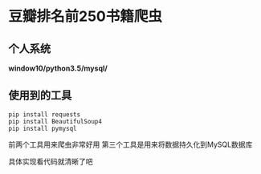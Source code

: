 
# **豆瓣排名前250书籍爬虫**

## **个人系统**

**window10/python3.5/mysql/**

## **使用到的工具**

```
pip install requests
pip install BeautifulSoup4
pip install pymysql
```

前两个工具用来爬虫非常好用
第三个工具是用来将数据持久化到MySQL数据库

具体实现看代码就清晰了吧

